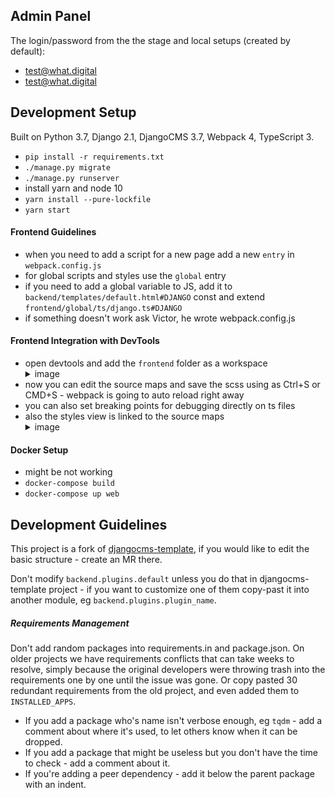 Admin Panel
-------------------------------------------------------------------------------
The login/password from the the stage and local setups (created by default):
- test@what.digital
- test@what.digital


Development Setup
-------------------------------------------------------------------------------
Built on Python 3.7, Django 2.1, DjangoCMS 3.7, Webpack 4, TypeScript 3.

- `pip install -r requirements.txt`
- `./manage.py migrate`
- `./manage.py runserver`
- install yarn and node 10
- `yarn install --pure-lockfile`
- `yarn start`

#### Frontend Guidelines
- when you need to add a script for a new page add a new `entry` in `webpack.config.js`
- for global scripts and styles use the `global` entry
- if you need to add a global variable to JS, add it to `backend/templates/default.html#DJANGO` const and extend `frontend/global/ts/django.ts#DJANGO`
- if something doesn't work ask Victor, he wrote webpack.config.js

#### Frontend Integration with DevTools
- open devtools and add the `frontend` folder as a workspace <details><summary>image</summary> ![](/docs/readme/front-int-example.png)</details>
- now you can edit the source maps and save the scss using as Ctrl+S or CMD+S - webpack is going to auto reload right away
- you can also set breaking points for debugging directly on ts files
- also the styles view is linked to the source maps <details><summary>image</summary>![](/docs/readme/front-linked-styles.png)</details>

#### Docker Setup
- might be not working
- `docker-compose build`
- `docker-compose up web`


Development Guidelines
-------------------------------------------------------------------------------
This project is a fork of [djangocms-template](https://gitlab.com/what-digital/djangocms-template/), if you would like to edit the basic structure - create an MR there.

Don't modify `backend.plugins.default` unless you do that in djangocms-template project - if you want to customize one of them copy-past it into another module, eg `backend.plugins.plugin_name`.

##### Requirements Management
Don't add random packages into requirements.in and package.json. On older projects we have requirements conflicts that can take weeks to resolve, simply because the original developers were throwing trash into the requirements one by one until the issue was gone. Or copy pasted 30 redundant requirements from the old project, and even added them to `INSTALLED_APPS`. 
- If you add a package who's name isn't verbose enough, eg `tqdm` - add a comment about where it's used, to let others know when it can be dropped.
- If you add a package that might be useless but you don't have the time to check - add a comment about it.
- If you're adding a peer dependency - add it below the parent package with an indent.
